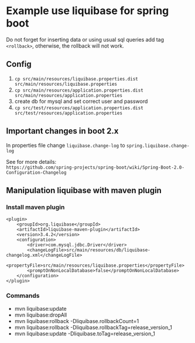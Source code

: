 # Example use liquibase for spring boot

Do not forget for inserting data or using usual sql queries add tag `<rollback>`, otherwise, the rollback will not work.

## Config

1. `cp src/main/resources/liquibase.properties.dist src/main/resources/liquibase.properties`
2. `cp src/main/resources/application.properties.dist src/main/resources/application.properties`
3. create db for mysql and set correct user and password
4. `cp src/test/resources/application.properties.dist src/test/resources/application.properties`

## Important changes in boot 2.x

In properties file change `liquibase.change-log` to `spring.liquibase.change-log`

See for more details:  
`https://github.com/spring-projects/spring-boot/wiki/Spring-Boot-2.0-Configuration-Changelog`

## Manipulation liquibase with maven plugin

### Install maven plugin

```
<plugin>
    <groupId>org.liquibase</groupId>
    <artifactId>liquibase-maven-plugin</artifactId>
    <version>3.4.2</version>
    <configuration>
        <driver>com.mysql.jdbc.Driver</driver>
        <changeLogFile>src/main/resources/db/liquibase-changelog.xml</changeLogFile>
        <propertyFile>src/main/resources/liquibase.properties</propertyFile>
        <promptOnNonLocalDatabase>false</promptOnNonLocalDatabase>
    </configuration>
</plugin>
```

### Commands

* mvn liquibase:update
* mvn liquibase:dropAll 
* mvn liquibase:rollback -Dliquibase.rollbackCount=1
* mvn liquibase:rollback -Dliquibase.rollbackTag=release_version_1
* mvn liquibase:update -Dliquibase.toTag=release_version_1